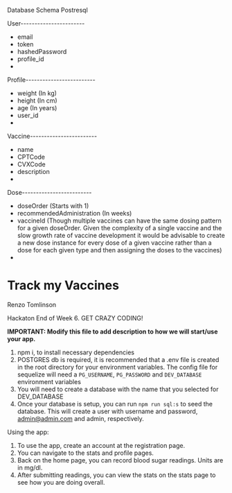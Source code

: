 Database Schema
Postresql

User-----------------------
* email
* token
* hashedPassword
* profile_id
* 

Profile-------------------------
* weight (In kg)
* height (In cm)
* age (In years)
* user_id
* 

Vaccine------------------------
* name
* CPTCode
* CVXCode
* description
* 

Dose-------------------------
* doseOrder (Starts with 1)
* recommendedAdministration (In weeks)
* vaccineId (Though multiple vaccines can have the same dosing pattern for a given doseOrder. Given the complexity
of a single vaccine and the slow growth rate of vaccine development it would be advisable to create a new dose instance
for every dose of a given vaccine rather than a dose for each given type and then assigning the doses to the vaccines)
* 







# Track my Vaccines

Renzo Tomlinson

Hackaton End of Week 6. GET CRAZY CODING!

**IMPORTANT: Modify this file to add description to how we will start/use your app.**

1. npm i, to install necessary dependencies
2. POSTGRES db is required, it is recommended that a .env file is created in the root directory
for your environment variables. The config file for sequelize will need a `PG_USERNAME`, `PG_PASSWORD` and `DEV_DATABASE`
environment variables
3. You will need to create a database with the name that you selected for DEV_DATABASE
4. Once your database is setup, you can run `npm run sql:s` to seed the database.
This will create a user with username and password, admin@admin.com and admin, respectively.

Using the app:
1. To use the app, create an account at the registration page.
2. You can navigate to the stats and profile pages.
3. Back on the home page, you can record blood sugar readings. Units are in mg/dl.
4. After submitting readings, you can view the stats on the stats page to see how you are doing overall.


